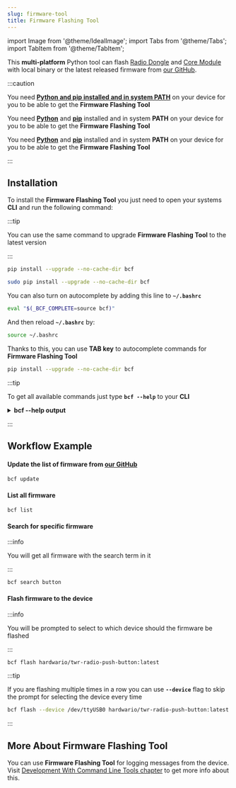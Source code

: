```yaml
---
slug: firmware-tool
title: Firmware Flashing Tool
---
```

import Image from '@theme/IdealImage';
import Tabs from '@theme/Tabs';
import TabItem from '@theme/TabItem';

This **multi-platform** Python tool can flash [Radio Dongle](../hardware-modules/about-radio-dongle.md) and [Core Module](../hardware-modules/about-core-module.md) with local binary or the latest released firmware from [our GitHub](https://github.com/orgs/hardwario/repositories?q=twr-&type=all&language=&sort=).

:::caution

<Tabs groupId="operating-system">
<TabItem value="windows" label="Windows" default>

You need [**Python and pip installed and in system PATH**](https://www.tutorialspoint.com/how-to-install-python-in-windows) on your device for you to be able to get the **Firmware Flashing Tool**

</TabItem>
<TabItem value="linux" label="Linux">

You need [**Python**](https://www.python.org/downloads/) and [**pip**](https://www.geeksforgeeks.org/how-to-install-pip-in-linux/) installed and in system **PATH** on your device for you to be able to get the **Firmware Flashing Tool**

</TabItem>
<TabItem value="macOS" label="macOS">

You need [**Python**](https://www.python.org/downloads/) and [**pip**](https://www.geeksforgeeks.org/how-to-install-pip-in-macos/) installed and in system **PATH** on your device for you to be able to get the **Firmware Flashing Tool**

</TabItem>
</Tabs>

:::

## Installation

To install the **Firmware Flashing Tool** you just need to open your systems **CLI** and run the following command:

:::tip

You can use the same command to upgrade **Firmware Flashing Tool** to the latest version

:::

<Tabs groupId="operating-system">
<TabItem value="windows" label="Windows" default>

```bash
pip install --upgrade --no-cache-dir bcf
```

</TabItem>
<TabItem value="linux" label="Linux">

```bash
sudo pip install --upgrade --no-cache-dir bcf
```

You can also turn on autocomplete by adding this line to **`~/.bashrc`**

```bash
eval "$(_BCF_COMPLETE=source bcf)"
```

And then reload **`~/.bashrc`** by:

```bash
source ~/.bashrc
```

Thanks to this, you can use **TAB key** to autocomplete commands for **Firmware Flashing Tool**

</TabItem>
<TabItem value="macOS" label="macOS">

```bash
pip install --upgrade --no-cache-dir bcf
```

</TabItem>
</Tabs>

:::tip

To get all available commands just type **`bcf --help`** to your **CLI**

<details><summary><b>bcf --help output</b></summary>
<p>

  ``` showLineNumbers
  Usage: bcf [OPTIONS] COMMAND [ARGS]...

  HARDWARIO Firmware Tool.

  Options:
  -d, --device TEXT  Device path.
  --version          Show the version and exit.
  --help             Show this message and exit.

  Commands:
  clean    Clean cache.
  create   Create new firmware.
  devices  Print available devices.
  eeprom   Work with EEPROM.
  flash    Flash firmware.
  help     Show help.
  list     List firmware.
  log      Show log.
  pull     Pull firmware to cache.
  read     Download firmware to file.
  reset    Reset core module.
  search   Search in firmware names and descriptions.
  source   Firmware source.
  test     Test firmware source.
  update   Update list of available firmware.
  ```

</p>
</details>

:::

## Workflow Example

#### Update the list of firmware from [our GitHub](https://github.com/orgs/hardwario/repositories?q=twr-&type=all&language=&sort=)

```bash
bcf update
```

#### List all firmware

```bash
bcf list
```

#### Search for specific firmware

:::info

You will get all firmware with the search term in it

:::

```bash
bcf search button
```

#### Flash firmware to the device

:::info

You will be prompted to select to which device should the firmware be flashed

:::

```bash
bcf flash hardwario/twr-radio-push-button:latest
```

:::tip

If you are flashing multiple times in a row you can use **`--device`** flag to skip the prompt for selecting the device every time

```bash
bcf flash --device /dev/ttyUSB0 hardwario/twr-radio-push-button:latest
```

:::

## More About Firmware Flashing Tool

You can use **Firmware Flashing Tool** for logging messages from the device. Visit [Development With Command Line Tools chapter](../firmware-development/development-with-cli-tools.md) to get more info about this.






